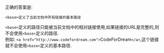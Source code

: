
正确的答案是:  

    <base>定义了当前文档中所有链接的基本路径   

`<base>`定义的路径只能被当前文档中的相对链接使用,如果链接的URL是完整的,则不会使用`<base>`定义的路径.        
例如: `<a href="http://www.codefordream.com">`CodeForDream`</a>`,这个链接就不会使用`<base>`定义的基本路径.
